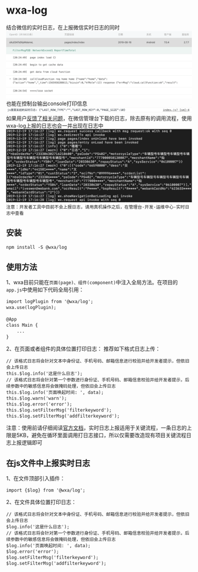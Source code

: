 # wxa-log
结合微信的实时日志，在上报微信实时日志的同时
![avatar](../../../packages/wxa-log/public/wechat.png)
也能在控制台输出console打印信息
![avatar](../../../packages/wxa-log/public/devconsole.png)
如果用户[反馈了相关问题](https://developers.weixin.qq.com/miniprogram/dev/api/base/debug/LogManager.html)，在微信管理台下载的日志，除去原有的调用流程，使用wxa-log上报的日志也会一并出现在日志中
![avatar](../../../packages/wxa-log/public/feedback.png)
`注意：开发者工具中目前不会上报日志，请用真机操作之后，在管理台-开发-运维中心-实时日志中查看`

## 安装
```
npm install -S @wxa/log
```

## 使用方法
1、wxa目前只能在`页面(page)、组件(component)`中注入全局方法。在项目的`app.js`中使用如下代码全局引用：
```
import logPlugin from '@wxa/log';
wxa.use(logPlugin);

@App
class Main {
    ...
}
```
2、在页面或者组件的具体位置打印日志：
推荐如下格式日志上传：
```
// 该格式日志将会针对文本中身份证、手机号码、邮箱信息进行校验并给开发者提示，但依旧会上传日志
this.$log.info('这是什么日志');
// 该格式日志将会针对第一个参数进行身份证、手机号码、邮箱信息校验并给开发者提示，后续参数中的敏感信息将会做掩码处理，但依旧会上传日志
this.$log.info('页面唤起时间: ', data);
this.$log.warn('warn');
this.$log.error('error');
this.$log.setFilterMsg('filterkeyword');
this.$log.setFilterMsg('addfilterkeyword');
```
注意：使用前请仔细阅读[官方文档](https://developers.weixin.qq.com/miniprogram/dev/framework/realtimelog/)，实时日志上报适用于关键流程，一条日志的上限是5KB，避免在循环里面调用打日志接口，所以仅需要改造现有项目关键流程日志上报逻辑即可

## 在js文件中上报实时日志
1、在文件顶部引入插件：
```
import {$log} from '@wxa/log';
```
2、在文件具体位置打印日志：
```
// 该格式日志将会针对文本中身份证、手机号码、邮箱信息进行校验并给开发者提示，但依旧会上传日志
$log.info('这是什么日志');
// 该格式日志将会针对第一个参数进行身份证、手机号码、邮箱信息校验并给开发者提示，后续参数中的敏感信息将会做掩码处理，但依旧会上传日志
$log.info('页面唤起时间: ', data);
$log.error('error');
$log.setFilterMsg('filterkeyword');
$log.setFilterMsg('addfilterkeyword');
```
